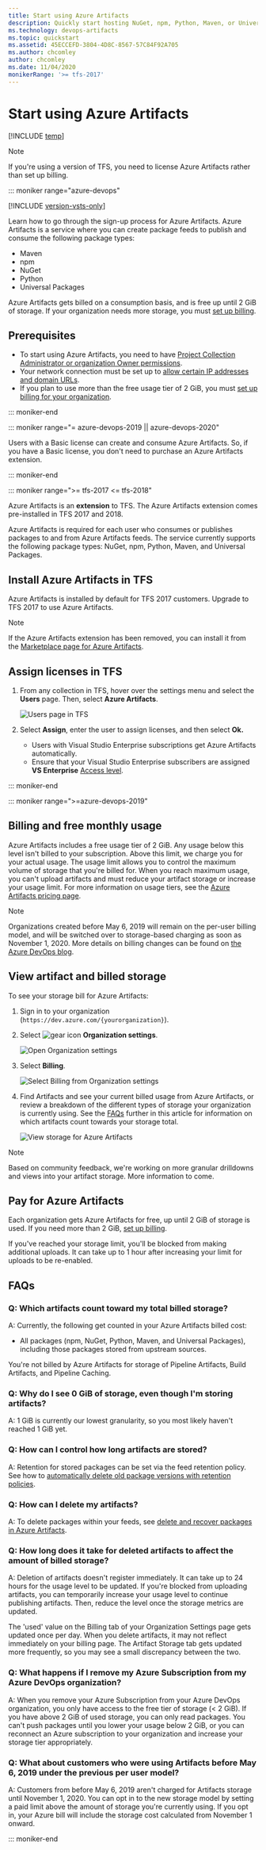 ```yaml
---
title: Start using Azure Artifacts 
description: Quickly start hosting NuGet, npm, Python, Maven, or Universal Packages in Azure Artifacts. Find out the prerequisites to start using Azure Artifacts, and details on billing, how to pay for the service, and FAQs. 
ms.technology: devops-artifacts
ms.topic: quickstart
ms.assetid: 45ECCEFD-3804-4D8C-8567-57C84F92A705
ms.author: chcomley
author: chcomley
ms.date: 11/04/2020
monikerRange: '>= tfs-2017'
---
```


# Start using Azure Artifacts

[!INCLUDE [temp](../includes/version-tfs-2017-through-vsts.md)]  

> [!NOTE]
> If you're using a version of TFS, you need to license Azure Artifacts rather than set up billing. 

::: moniker range="azure-devops"

[!INCLUDE [version-vsts-only](../includes/version-vsts-only.md)]

Learn how to go through the sign-up process for Azure Artifacts. Azure Artifacts is a service where you can create package feeds to publish and consume the following package types:

- Maven
- npm
- NuGet
- Python
- Universal Packages 

Azure Artifacts gets billed on a consumption basis, and is free up until 2 GiB of storage. If your organization needs more storage, you must [set up billing](../organizations/billing/set-up-billing-for-your-organization-vs.md).

## Prerequisites

- To start using Azure Artifacts, you need to have [Project Collection Administrator or organization Owner permissions](../organizations/security/lookup-organization-owner-admin.md).
- Your network connection must be set up to [allow certain IP addresses and domain URLs](../organizations/security/allow-list-ip-url.md).
- If you plan to use more than the free usage tier of 2 GiB, you must [set up billing for your organization](../organizations/billing/set-up-billing-for-your-organization-vs.md).

::: moniker-end

::: moniker range="= azure-devops-2019 || azure-devops-2020"

Users with a Basic license can create and consume Azure Artifacts. So, if you have a Basic license, you don't need to purchase an Azure Artifacts extension.

::: moniker-end

::: moniker range=">= tfs-2017 <= tfs-2018"

Azure Artifacts is an **extension** to TFS. The Azure Artifacts extension comes pre-installed in TFS 2017 and 2018.

Azure Artifacts is required for each user who consumes or publishes packages to and from Azure Artifacts feeds. The service currently supports the following package types: NuGet, npm, Python, Maven, and Universal Packages.

## Install Azure Artifacts in TFS

Azure Artifacts is installed by default for TFS 2017 customers. Upgrade to TFS 2017 to use Azure Artifacts.

> [!NOTE]
> If the Azure Artifacts extension has been removed, you can install it from the [Marketplace page for Azure Artifacts](https://marketplace.visualstudio.com/items?itemName=ms.feed).

## Assign licenses in TFS

1. From any collection in TFS, hover over the settings menu and select the **Users** page. Then, select **Azure Artifacts**.

   ![Users page in TFS](media/users-hub-tfs.png)

2. Select **Assign**, enter the user to assign licenses, and then select **Ok.**

   * Users with Visual Studio Enterprise subscriptions get Azure Artifacts automatically.  
   * Ensure that your Visual Studio Enterprise subscribers are assigned **VS Enterprise** [Access level](../organizations/security/change-access-levels.md).

::: moniker-end

::: moniker range=">=azure-devops-2019"

## Billing and free monthly usage

Azure Artifacts includes a free usage tier of 2 GiB. Any usage below this level isn't billed to your subscription. Above this limit, we charge you for your actual usage. The usage limit allows you to control the maximum volume of storage that you're billed for. When you reach maximum usage, you can't upload artifacts and must reduce your artifact storage or increase your usage limit. For more information on usage tiers, see the [Azure Artifacts pricing page](https://azure.microsoft.com/pricing/details/devops/azure-devops-services/).

> [!NOTE]
> Organizations created before May 6, 2019 will remain on the per-user billing model, and will be switched over to storage-based charging as soon as November 1, 2020. More details on billing changes can be found on [the Azure DevOps blog](https://devblogs.microsoft.com/devops/azure-artifacts-billing-changes-coming-october-2020/). 

## View artifact and billed storage

To see your storage bill for Azure Artifacts:
 
1. Sign in to your organization (```https://dev.azure.com/{yourorganization}```). 
 
2. Select ![gear icon](../media/icons/gear-icon.png) **Organization settings**. 
 
   ![Open Organization settings](../media/settings/open-admin-settings-vert.png) 
 
3. Select **Billing**. 
 
   ![Select Billing from Organization settings](../organizations/billing/media/shared/select-billing-organization-settings.png)
 
4. Find Artifacts and see your current billed usage from Azure Artifacts, or review a breakdown of the different types of storage your organization is currently using. See the [FAQs](#faqs) further in this article for information on which artifacts count towards your storage total. 

   ![View storage for Azure Artifacts](media/azure-artifacts-view-storage-used.png)

> [!NOTE]
> Based on community feedback, we're working on more granular drilldowns and views into your artifact storage. More information to come. 

## Pay for Azure Artifacts

Each organization gets Azure Artifacts for free, up until 2 GiB of storage is used. If you need more than 2 GiB, [set up billing](../organizations/billing/set-up-billing-for-your-organization-vs.md).

If you've reached your storage limit, you'll be blocked from making additional uploads. It can take up to 1 hour after increasing your limit for uploads to be re-enabled. 

## FAQs

### Q: Which artifacts count toward my total billed storage?

A: Currently, the following get counted in your Azure Artifacts billed cost: 
* All packages (npm, NuGet, Python, Maven, and Universal Packages), including those packages stored from upstream sources.

You're not billed by Azure Artifacts for storage of Pipeline Artifacts, Build Artifacts, and Pipeline Caching. 

### Q: Why do I see 0 GiB of storage, even though I'm storing artifacts?

A: 1 GiB is currently our lowest granularity, so you most likely haven't reached 1 GiB yet. 

### Q: How can I control how long artifacts are stored?

A: Retention for stored packages can be set via the feed retention policy. See how to [automatically delete old package versions with retention policies](how-to/delete-and-recover-packages.md#automatically-delete-old-package-versions-with-retention-policies).

### Q: How can I delete my artifacts? 

A: To delete packages within your feeds, see [delete and recover packages in Azure Artifacts](how-to/delete-and-recover-packages.md). 

### Q: How long does it take for deleted artifacts to affect the amount of billed storage?

A: Deletion of artifacts doesn't register immediately. It can take up to 24 hours for the usage level to be updated. If you're blocked from uploading artifacts, you can temporarily increase your usage level to continue publishing artifacts. Then, reduce the level once the storage metrics are updated.

The 'used' value on the Billing tab of your Organization Settings page gets updated once per day. When you delete artifacts, it may not reflect immediately on your billing page. The Artifact Storage tab gets updated more frequently, so you may see a small discrepancy between the two.  

### Q: What happens if I remove my Azure Subscription from my Azure DevOps organization?

A: When you remove your Azure Subscription from your Azure DevOps organization, you only have access to the free tier of storage (< 2 GiB). If you have above 2 GiB of used storage, you can only read packages. You can't push packages until you lower your usage below 2 GiB, or you can reconnect an Azure subscription to your organization and increase your storage tier appropriately.

### Q: What about customers who were using Artifacts before May 6, 2019 under the previous per user model?

A: Customers from before May 6, 2019 aren't charged for Artifacts storage until November 1, 2020. You can opt in to the new storage model by setting a paid limit above the amount of storage you're currently using. If you opt in, your Azure bill will include the storage cost calculated from November 1 onward. 



::: moniker-end
